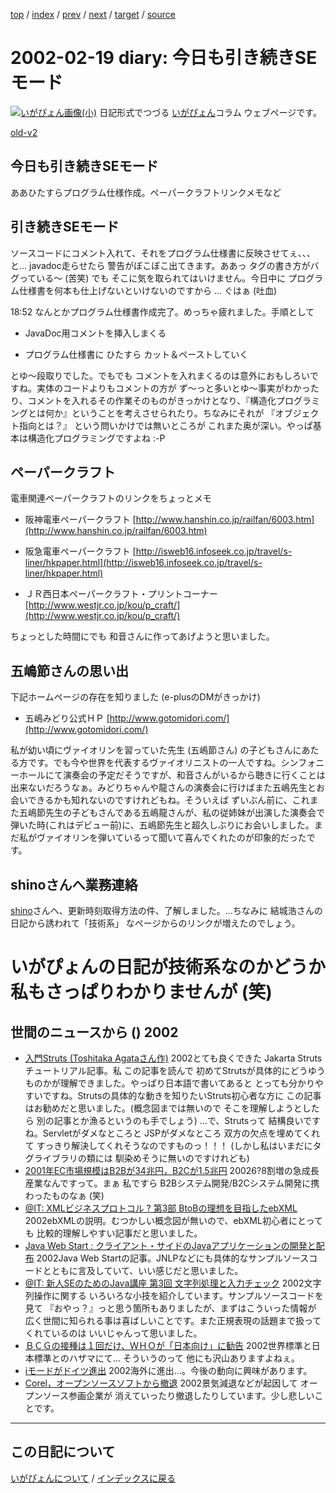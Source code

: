 [top](https://igapyon.github.io/diary/) 
 / [index](https://igapyon.github.io/diary/2002/index.html) 
 / [prev](https://igapyon.github.io/diary/2002/ig020218.html) 
 / [next](https://igapyon.github.io/diary/2002/ig020220.html) 
 / [target](https://igapyon.github.io/diary/2002/ig020219.html) 
 / [source](https://github.com/igapyon/diary/blob/gh-pages/2002/ig020219.html.src.md) 

2002-02-19 diary: 今日も引き続きSEモード
=====================================================================================================
[![いがぴょん画像(小)](https://igapyon.github.io/diary/images/iga200306s.jpg "いがぴょん")](https://igapyon.github.io/diary/memo/memoigapyon.html) 日記形式でつづる [いがぴょん](https://igapyon.github.io/diary/memo/memoigapyon.html)コラム ウェブページです。

[old-v2](ig020219-orig.html)

## 今日も引き続きSEモード

ああひたすらプログラム仕様作成。ペーパークラフトリンクメモなど


## 引き続きSEモード

ソースコードにコメント入れて、それをプログラム仕様書に反映させてぇ、、、と…
javadoc走らせたら 警告がぼこぼこ出てきます。ああっ タグの書き方がバグっている～
(苦笑) でも そこに気を取られてはいけません。今日中に プログラム仕様書を何本も仕上げないといけないのですから … ぐはぁ (吐血)

18:52 なんとかプログラム仕様書作成完了。めっちゃ疲れました。手順として

* JavaDoc用コメントを挿入しまくる
  
* プログラム仕様書に ひたすら カット＆ペーストしていく

とゆ～段取りでした。でもでも コメントを入れまくるのは意外におもしろいですね。実体のコードよりもコメントの方が ず～っと多いとゆ～事実がわかったり、コメントを入れるその作業そのものがきっかけとなり、『構造化プログラミングとは何か』ということを考えさせられたり。ちなみにそれが 『オブジェクト指向とは？』 という問いかけでは無いところが これまた奥が深い。やっぱ基本は構造化プログラミングですよね
:-P

## ペーパークラフト

電車関連ペーパークラフトのリンクをちょっとメモ

* 阪神電車ペーパークラフト
  [http://www.hanshin.co.jp/railfan/6003.htm](http://www.hanshin.co.jp/railfan/6003.htm)
  
* 阪急電車ペーパークラフト
  [http://isweb16.infoseek.co.jp/travel/s-liner/hkpaper.html](http://isweb16.infoseek.co.jp/travel/s-liner/hkpaper.html)
  
* ＪＲ西日本ペーパークラフト・プリントコーナー
  [http://www.westjr.co.jp/kou/p_craft/](http://www.westjr.co.jp/kou/p_craft/)

ちょっとした時間にでも 和音さんに作ってあげようと思いました。

## 五嶋節さんの思い出

下記ホームページの存在を知りました (e-plusのDMがきっかけ)

* 五嶋みどり公式ＨＰ
  [http://www.gotomidori.com/](http://www.gotomidori.com/)

私が幼い頃にヴァイオリンを習っていた先生 (五嶋節さん) の子どもさんにあたる方です。でも今や世界を代表するヴァイオリニストの一人ですね。シンフォニーホールにて演奏会の予定だそうですが、和音さんがいるから聴きに行くことは出来ないだろうなぁ。みどりちゃんや龍さんの演奏会に行けばまた五嶋先生とお会いできるかも知れないのですけれどもね。そういえば ずいぶん前に、これまた五嶋節先生の子どもさんである五嶋龍さんが、私の従姉妹が出演した演奏会で弾いた時(これはデビュー前)に、五嶋節先生と超久しぶりにお会いしました。まだ私がヴァイオリンを弾いているって聞いて喜んでくれたのが印象的だったです。

## shinoさんへ業務連絡

[shino](http://www.freedomcat.com/)さんへ、更新時刻取得方法の件、了解しました。…ちなみに 結城浩さんの日記から誘われて「技術系」 なページからのリンクが増えたのでしょう。
# いがぴょんの日記が技術系なのかどうか 私もさっぱりわかりませんが (笑)

## 世間のニュースから () 2002

* [入門Struts (Toshitaka Agataさん作)](http://www3.coara.or.jp/~agt/struts/index.html)  2002とても良くできた Jakarta Strutsチュートリアル記事。私 この記事を読んで 初めてStrutsが具体的にどうゆうものかが理解できました。やっぱり日本語で書いてあると とっても分かりやすいですね。Strutsの具体的な動きを知りたいStruts初心者な方に この記事はお勧めだと思いました。(概念図までは無いので そこを理解しようとしたら 別の記事とか漁るというのも手でしょう) …で、Strutsって 結構良いですね。Servletがダメなところと JSPがダメなところ 双方の欠点を埋めてくれて すっきり解決してくれそうなのですものっ！！！ (しかし私はいまだにタグライブラリの類には 馴染めそうに無いのですけれども)
* [2001年EC市場規模はB2Bが34兆円，B2Cが1.5兆円](http://www.zdnet.co.jp/news/bursts/0202/18/07.html)  20026?8割増の急成長産業なんですって。まぁ 私ですら B2Bシステム開発/B2Cシステム開発に携わったものなぁ (笑)
* [@IT: XMLビジネスプロトコル ? 第3部 BtoBの理想を目指したebXML](http://www.atmarkit.co.jp/fxml/tanpatsu/13protocol/xmlprotocol03.html)  2002ebXMLの説明。むつかしい概念図が無いので、ebXML初心者にとっても 比較的理解しやすい記事だと思いました。
* [Java Web Start : クライアント・サイドのJavaアプリケーションの開発と配布](http://www-6.ibm.com/jp/developerworks/java/020215/j_j-webstart.html)  2002Java Web Startの記事。JNLPなどにも具体的なサンプルソースコードとともに言及していて、いい感じだと思いました。
* [@IT: 新人SEのためのJava講座 第3回 文字列処理と入力チェック](http://www.atmarkit.co.jp/fjava/rensai/jsp2_03/jsp2_03_1.html)  2002文字列操作に関する いろいろな小技を紹介しています。サンプルソースコードを見て 『おやっ？』っと思う箇所もありましたが、まずはこういった情報が 広く世間に知られる事は喜ばしいことです。また正規表現の話題まで扱ってくれているのは いいじゃんって思いました。
* [ＢＣＧの接種は１回だけ、ＷＨＯが「日本向け」に勧告](http://www.asahi.com/national/update/0219/004.html)  2002世界標準と日本標準とのハザマにて… そういうのって 他にも沢山ありますよねぇ。
* [iモードがドイツ進出](http://www.zdnet.co.jp/news/0202/19/b_0218_05.html)  2002海外に進出…。今後の動向に興味があります。
* [Corel，オープンソースソフトから撤退](http://www.zdnet.co.jp/news/0202/19/b_0218_07.html)  2002景気減退などが起因して オープンソース参画企業が 消えていったり撤退したりしています。少し悲しいことです。

----------------------------------------------------------------------------------------------------

## この日記について
[いがぴょんについて](https://igapyon.github.io/diary/memo/memoigapyon.html) / [インデックスに戻る](https://igapyon.github.io/diary/idxall.html)
